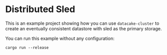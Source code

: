 # Distributed Sled

This is an example project showing how you can use `datacake-cluster` to create an eventually consistent
datastore with sled as the primary storage.

You can run this example without any configuration:

```shell
cargo run --release
```